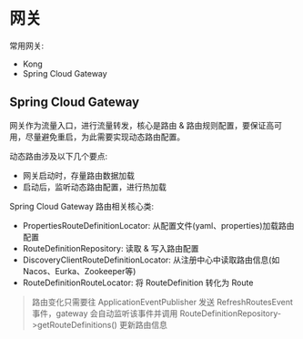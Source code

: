 # 网关

常用网关:

- Kong
- Spring Cloud Gateway


## Spring Cloud Gateway

网关作为流量入口，进行流量转发，核心是路由 & 路由规则配置，要保证高可用，尽量避免重启，为此需要实现动态路由配置。

动态路由涉及以下几个要点:

- 网关启动时，存量路由数据加载
- 启动后，监听动态路由配置，进行热加载

Spring Cloud Gateway 路由相关核心类:

- PropertiesRouteDefinitionLocator: 从配置文件(yaml、properties)加载路由配置
- RouteDefinitionRepository: 读取 & 写入路由配置
- DiscoveryClientRouteDefinitionLocator: 从注册中心中读取路由信息(如Nacos、Eurka、Zookeeper等)
- RouteDefinitionRouteLocator: 将 RouteDefinition 转化为 Route

> 路由变化只需要往 ApplicationEventPublisher 发送 RefreshRoutesEvent 事件，gateway 会自动监听该事件并调用 RouteDefinitionRepository->getRouteDefinitions() 更新路由信息
